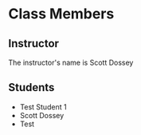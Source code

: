 # Class Members

## Instructor

The instructor's name is Scott Dossey

## Students

* Test Student 1
* Scott Dossey
* Test
